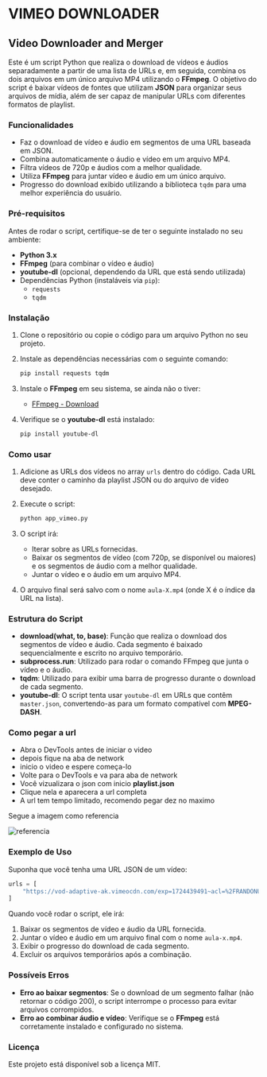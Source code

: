 # VIMEO DOWNLOADER

## Video Downloader and Merger

Este é um script Python que realiza o download de vídeos e áudios separadamente a partir de uma lista de URLs e, em seguida, combina os dois arquivos em um único arquivo MP4 utilizando o **FFmpeg**. O objetivo do script é baixar vídeos de fontes que utilizam **JSON** para organizar seus arquivos de mídia, além de ser capaz de manipular URLs com diferentes formatos de playlist.

### Funcionalidades

- Faz o download de vídeo e áudio em segmentos de uma URL baseada em JSON.
- Combina automaticamente o áudio e vídeo em um arquivo MP4.
- Filtra vídeos de 720p e áudios com a melhor qualidade.
- Utiliza **FFmpeg** para juntar vídeo e áudio em um único arquivo.
- Progresso do download exibido utilizando a biblioteca `tqdm` para uma melhor experiência do usuário.

### Pré-requisitos

Antes de rodar o script, certifique-se de ter o seguinte instalado no seu ambiente:

- **Python 3.x**
- **FFmpeg** (para combinar o vídeo e áudio)
- **youtube-dl** (opcional, dependendo da URL que está sendo utilizada)
- Dependências Python (instaláveis via `pip`):
  - `requests`
  - `tqdm`

### Instalação

1. Clone o repositório ou copie o código para um arquivo Python no seu projeto.
2. Instale as dependências necessárias com o seguinte comando:
   ```bash
   pip install requests tqdm
   ```

3. Instale o **FFmpeg** em seu sistema, se ainda não o tiver:
   - [FFmpeg - Download](https://ffmpeg.org/download.html)

4. Verifique se o **youtube-dl** está instalado:
   ```bash
   pip install youtube-dl
   ```

### Como usar

1. Adicione as URLs dos vídeos no array `urls` dentro do código. Cada URL deve conter o caminho da playlist JSON ou do arquivo de vídeo desejado.
   
2. Execute o script:
   ```bash
   python app_vimeo.py
   ```

3. O script irá:
   - Iterar sobre as URLs fornecidas.
   - Baixar os segmentos de vídeo (com 720p, se disponível ou maiores) e os segmentos de áudio com a melhor qualidade.
   - Juntar o vídeo e o áudio em um arquivo MP4.

4. O arquivo final será salvo com o nome `aula-X.mp4` (onde X é o índice da URL na lista).

### Estrutura do Script

- **download(what, to, base)**: Função que realiza o download dos segmentos de vídeo e áudio. Cada segmento é baixado sequencialmente e escrito no arquivo temporário.
- **subprocess.run**: Utilizado para rodar o comando FFmpeg que junta o vídeo e o áudio.
- **tqdm**: Utilizado para exibir uma barra de progresso durante o download de cada segmento.
- **youtube-dl**: O script tenta usar `youtube-dl` em URLs que contêm `master.json`, convertendo-as para um formato compatível com **MPEG-DASH**.

### Como pegar a url

- Abra o DevTools antes de iniciar o video
- depois fique na aba de network
- inicio o video e espere começa-lo
- Volte para o DevTools e va para aba de network
- Você vizualizara o json com inicio **playlist.json**
- Clique nela e aparecera a url completa
- A url tem tempo limitado, recomendo pegar dez no maximo

Segue a imagem como referencia

![referencia](https://github.com/mangareira/vimeo-download/blob/main/reference.png)


### Exemplo de Uso

Suponha que você tenha uma URL JSON de um vídeo:

```python
urls = [
    "https://vod-adaptive-ak.vimeocdn.com/exp=1724439491~acl=%2FRANDONUUID%2F%2A~hmac=..."
]
```

Quando você rodar o script, ele irá:

1. Baixar os segmentos de vídeo e áudio da URL fornecida.
2. Juntar o vídeo e áudio em um arquivo final com o nome `aula-x.mp4`.
3. Exibir o progresso do download de cada segmento.
4. Excluir os arquivos temporários após a combinação.

### Possíveis Erros

- **Erro ao baixar segmentos**: Se o download de um segmento falhar (não retornar o código 200), o script interrompe o processo para evitar arquivos corrompidos.
- **Erro ao combinar áudio e vídeo**: Verifique se o **FFmpeg** está corretamente instalado e configurado no sistema.

### Licença

Este projeto está disponível sob a licença MIT.